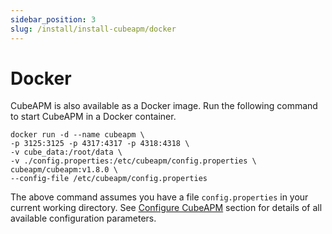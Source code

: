 ```yaml
---
sidebar_position: 3
slug: /install/install-cubeapm/docker
---
```


# Docker

CubeAPM is also available as a Docker image. Run the following command to start CubeAPM in a Docker container.

```shell
docker run -d --name cubeapm \
-p 3125:3125 -p 4317:4317 -p 4318:4318 \
-v cube_data:/root/data \
-v ./config.properties:/etc/cubeapm/config.properties \
cubeapm/cubeapm:v1.8.0 \
--config-file /etc/cubeapm/config.properties
```

The above command assumes you have a file `config.properties` in your current working directory. See [Configure CubeAPM](../02_configure/02_configure.md) section for details of all available configuration parameters.
